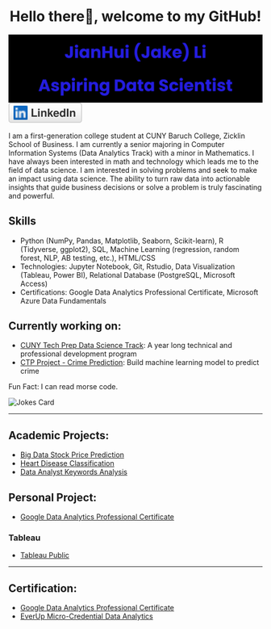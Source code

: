<p>
  <h1 align="center">Hello there👋, welcome to my GitHub!</h1>
  <img align="center" src="imgs/name_banner.png">
  <a href="https://www.linkedin.com/in/jakeli2001/" target="_blank" rel="noopener noreferrer"><img src="imgs/linkedin.svg" alt="LinkedIn"></a>
</p>

I am a first-generation college student at CUNY Baruch College, Zicklin School of Business. I am currently a senior majoring in Computer Information Systems (Data Analytics Track) with a minor in Mathematics. I have always been interested in math and technology which leads me to the field of data science. I am interested in solving problems and seek to make an impact using data science. The ability to turn raw data into actionable insights that guide business decisions or solve a problem is truly fascinating and powerful.

## Skills
- Python (NumPy, Pandas, Matplotlib, Seaborn, Scikit-learn), R (Tidyverse, ggplot2), SQL, Machine Learning (regression, random forest, NLP, AB
testing, etc.), HTML/CSS
- Technologies: Jupyter Notebook, Git, Rstudio, Data Visualization (Tableau, Power BI), Relational Database (PostgreSQL, Microsoft Access)
- Certifications: Google Data Analytics Professional Certificate, Microsoft Azure Data Fundamentals

## Currently working on: 
- [CUNY Tech Prep Data Science Track](https://github.com/JakeLi2001/CTP-Data-Science-Cohort-8): A year long technical and professional development program
- [CTP Project - Crime Prediction](https://github.com/Fatimajavid/PredictingCrimesintheUS): Build machine learning model to predict crime

Fun Fact: I can read morse code.

<img src="https://readme-jokes.vercel.app/api?theme=solidBlue" alt="Jokes Card"/>

---

## Academic Projects:
- [Big Data Stock Price Prediction](https://github.com/JakeLi2001/big-data-stock-price-prediction)
- [Heart Disease Classification](https://github.com/JakeLi2001/heart-disease-classification)
- [Data Analyst Keywords Analysis](https://github.com/JakeLi2001/Keywords_for_Data_Analyst)

## Personal Project:
- [Google Data Analytics Professional Certificate](https://github.com/JakeLi2001/Google-Data-Analytics-Professional-Certificate)

### Tableau
- [Tableau Public](https://public.tableau.com/app/profile/jakeli2001)

---

## Certification:
- [Google Data Analytics Professional Certificate](https://github.com/JakeLi2001/Google-Data-Analytics-Professional-Certificate)
- [EverUp Micro-Credential Data Analytics](https://github.com/JakeLi2001/EverUp-Micro-Credential-Data-Analytics)
